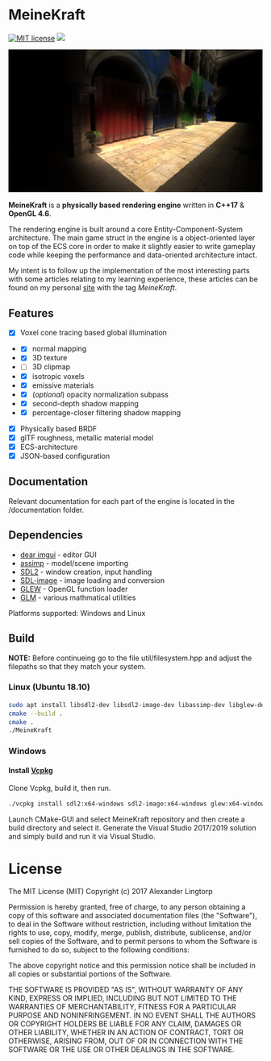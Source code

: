 # MeineKraft

[![MIT license](https://img.shields.io/badge/License-MIT-blue.svg)](https://lbesson.mit-license.org/)
[![](https://img.shields.io/badge/twitter-follow-blue.svg)](https://twitter.com/ALingtorp)

![](/resources/screenshots/sponza.png)

**MeineKraft** is a **physically based rendering engine** written in **C++17** & **OpenGL 4.6**.

The rendering engine is built around a core Entity-Component-System
architecture. The main game struct in the engine is a object-oriented layer
on top of the ECS core in order to make it slightly easier to write
gameplay code while keeping the performance and data-oriented architecture intact.

My intent is to follow up the implementation of the most interesting parts with some articles relating to my learning experience,
these articles can be found on my personal [site](http://lingtorp.com) with the tag *MeineKraft*.

## Features
- [X] Voxel cone tracing based global illumination
- - [X] normal mapping
- - [X] 3D texture
- - [ ] 3D clipmap
- - [X] isotropic voxels
- - [X] emissive materials
- - [X] (_optional_) opacity normalization subpass 
- - [X] second-depth shadow mapping
- - [X] percentage-closer filtering shadow mapping 
- [X] Physically based BRDF
- [X] glTF roughness, metallic material model
- [X] ECS-architecture
- [X] JSON-based configuration

## Documentation
Relevant documentation for each part of the engine is located in the /documentation folder. 

## Dependencies
* [dear imgui](https://github.com/ocornut/imgui) - editor GUI
* [assimp](https://github.com/syoyo/assimp) - model/scene importing
* [SDL2](https://www.libsdl.org/) - window creation, input handling
* [SDL-image](https://www.libsdl.org/projects/SDL_image/) - image loading and conversion
* [GLEW](https://duckduckgo.com/?q=GLEW&t=ffab&ia=web) - OpenGL function loader
* [GLM](https://glm.g-truc.net/0.9.8/index.html) - various mathmatical utilities

Platforms supported: Windows and Linux

## Build
**NOTE:** Before continueing go to the file util/filesystem.hpp and adjust the filepaths so that they match your system.
### Linux (Ubuntu 18.10)
```bash
sudo apt install libsdl2-dev libsdl2-image-dev libassimp-dev libglew-dev
cmake --build .
cmake .
./MeineKraft
```
### Windows
#### Install [Vcpkg](https://github.com/microsoft/vcpkg)
Clone Vcpkg, build it, then run.
```bash
./vcpkg install sdl2:x64-windows sdl2-image:x64-windows glew:x64-windows assimp:x64-windows
```
Launch CMake-GUI and select MeineKraft repository and then create a build directory and select it.
Generate the Visual Studio 2017/2019 solution and simply build and run it via Visual Studio.

# License
The MIT License (MIT)
Copyright (c) 2017 Alexander Lingtorp

Permission is hereby granted, free of charge, to any person obtaining a copy of this software and associated documentation files (the "Software"), to deal in the Software without restriction, including without limitation the rights to use, copy, modify, merge, publish, distribute, sublicense, and/or sell copies of the Software, and to permit persons to whom the Software is furnished to do so, subject to the following conditions:

The above copyright notice and this permission notice shall be included in all copies or substantial portions of the Software.

THE SOFTWARE IS PROVIDED "AS IS", WITHOUT WARRANTY OF ANY KIND, EXPRESS OR IMPLIED, INCLUDING BUT NOT LIMITED TO THE WARRANTIES OF MERCHANTABILITY, FITNESS FOR A PARTICULAR PURPOSE AND NONINFRINGEMENT. IN NO EVENT SHALL THE AUTHORS OR COPYRIGHT HOLDERS BE LIABLE FOR ANY CLAIM, DAMAGES OR OTHER LIABILITY, WHETHER IN AN ACTION OF CONTRACT, TORT OR OTHERWISE, ARISING FROM, OUT OF OR IN CONNECTION WITH THE SOFTWARE OR THE USE OR OTHER DEALINGS IN THE SOFTWARE.
